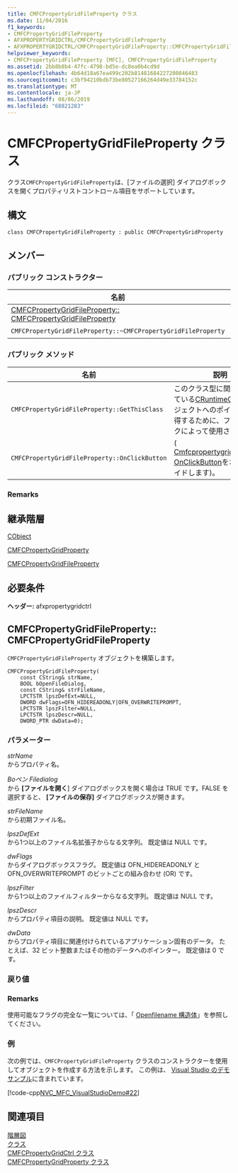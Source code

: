 ```yaml
---
title: CMFCPropertyGridFileProperty クラス
ms.date: 11/04/2016
f1_keywords:
- CMFCPropertyGridFileProperty
- AFXPROPERTYGRIDCTRL/CMFCPropertyGridFileProperty
- AFXPROPERTYGRIDCTRL/CMFCPropertyGridFileProperty::CMFCPropertyGridFileProperty
helpviewer_keywords:
- CMFCPropertyGridFileProperty [MFC], CMFCPropertyGridFileProperty
ms.assetid: 2bb8b8b4-47fc-4798-bd5e-dc8ea0b4cd9d
ms.openlocfilehash: 4b64d18a67ea499c202b81481684227200846483
ms.sourcegitcommit: c3bf94210bdb73be80527166264d49e33784152c
ms.translationtype: MT
ms.contentlocale: ja-JP
ms.lasthandoff: 08/06/2019
ms.locfileid: "68821283"
---
```

# <a name="cmfcpropertygridfileproperty-class"></a>CMFCPropertyGridFileProperty クラス

クラス`CMFCPropertyGridFileProperty`は、[ファイルの選択] ダイアログボックスを開くプロパティリストコントロール項目をサポートしています。

## <a name="syntax"></a>構文

```
class CMFCPropertyGridFileProperty : public CMFCPropertyGridProperty
```

## <a name="members"></a>メンバー

### <a name="public-constructors"></a>パブリック コンストラクター

|名前|説明|
|----------|-----------------|
|[CMFCPropertyGridFileProperty:: CMFCPropertyGridFileProperty](#cmfcpropertygridfileproperty)|`CMFCPropertyGridFileProperty` オブジェクトを構築します。|
|`CMFCPropertyGridFileProperty::~CMFCPropertyGridFileProperty`|デストラクターです。|

### <a name="public-methods"></a>パブリック メソッド

|名前|説明|
|----------|-----------------|
|`CMFCPropertyGridFileProperty::GetThisClass`|このクラス型に関連付けられている[CRuntimeClass](../../mfc/reference/cruntimeclass-structure.md)オブジェクトへのポインターを取得するために、フレームワークによって使用されます。|
|`CMFCPropertyGridFileProperty::OnClickButton`|( [Cmfcpropertygridproperty:: OnClickButton](../../mfc/reference/cmfcpropertygridproperty-class.md#onclickbutton)をオーバーライドします)。|

### <a name="remarks"></a>Remarks

## <a name="inheritance-hierarchy"></a>継承階層

[CObject](../../mfc/reference/cobject-class.md)

[CMFCPropertyGridProperty](../../mfc/reference/cmfcpropertygridproperty-class.md)

[CMFCPropertyGridFileProperty](../../mfc/reference/cmfcpropertygridfileproperty-class.md)

## <a name="requirements"></a>必要条件

**ヘッダー:** afxpropertygridctrl

##  <a name="cmfcpropertygridfileproperty"></a>CMFCPropertyGridFileProperty:: CMFCPropertyGridFileProperty

`CMFCPropertyGridFileProperty` オブジェクトを構築します。

```
CMFCPropertyGridFileProperty(
    const CString& strName,
    BOOL bOpenFileDialog,
    const CString& strFileName,
    LPCTSTR lpszDefExt=NULL,
    DWORD dwFlags=OFN_HIDEREADONLY|OFN_OVERWRITEPROMPT,
    LPCTSTR lpszFilter=NULL,
    LPCTSTR lpszDescr=NULL,
    DWORD_PTR dwData=0);
```

### <a name="parameters"></a>パラメーター

*strName*<br/>
からプロパティ名。

*Boペン Filedialog*<br/>
から **[ファイルを開く**] ダイアログボックスを開く場合は TRUE です。FALSE を選択すると、 **[ファイルの保存]** ダイアログボックスが開きます。

*strFileName*<br/>
から初期ファイル名。

*lpszDefExt*<br/>
から1つ以上のファイル名拡張子からなる文字列。 既定値は NULL です。

*dwFlags*<br/>
からダイアログボックスフラグ。 既定値は OFN_HIDEREADONLY と OFN_OVERWRITEPROMPT のビットごとの組み合わせ (OR) です。

*lpszFilter*<br/>
から1つ以上のファイルフィルターからなる文字列。 既定値は NULL です。

*lpszDescr*<br/>
からプロパティ項目の説明。 既定値は NULL です。

*dwData*<br/>
からプロパティ項目に関連付けられているアプリケーション固有のデータ。 たとえば、32 ビット整数またはその他のデータへのポインター。 既定値は 0 です。

### <a name="return-value"></a>戻り値

### <a name="remarks"></a>Remarks

使用可能なフラグの完全な一覧については、「 [Openfilename 構造体](/windows/win32/api/commdlg/ns-commdlg-openfilenamew)」を参照してください。

### <a name="example"></a>例

次の例では、`CMFCPropertyGridFileProperty` クラスのコンストラクターを使用してオブジェクトを作成する方法を示します。 この例は、 [Visual Studio のデモサンプル](../../overview/visual-cpp-samples.md)に含まれています。

[!code-cpp[NVC_MFC_VisualStudioDemo#22](../../mfc/codesnippet/cpp/cmfcpropertygridfileproperty-class_1.cpp)]

## <a name="see-also"></a>関連項目

[階層図](../../mfc/hierarchy-chart.md)<br/>
[クラス](../../mfc/reference/mfc-classes.md)<br/>
[CMFCPropertyGridCtrl クラス](../../mfc/reference/cmfcpropertygridctrl-class.md)<br/>
[CMFCPropertyGridProperty クラス](../../mfc/reference/cmfcpropertygridproperty-class.md)
